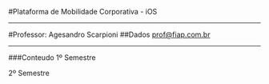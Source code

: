 #Plataforma de Mobilidade Corporativa - iOS
_____________________________

#Professor: Agesandro Scarpioni
##Dados
prof@fiap.com.br

_____________________________

###Conteudo
1º Semestre

2º Semestre
